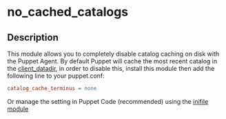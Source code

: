 # no_cached_catalogs

## Description

This module allows you to completely disable catalog caching on disk with the
Puppet Agent. By default Puppet will cache the most recent catalog in the
[client_datadir](https://docs.puppetlabs.com/puppet/latest/reference/configuration.html#clientdatadir),
in order to disable this, install this module then add the following line to your
puppet.conf:

```ini
catalog_cache_terminus = none
```

Or manage the setting in Puppet Code (recommended) using the [inifile module](https://forge.puppetlabs.com/puppetlabs/inifile)
